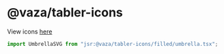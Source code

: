 # @vaza/tabler-icons

View icons [here](https://demo-preview-icons.deno.dev/)

```js
import UmbrellaSVG from "jsr:@vaza/tabler-icons/filled/umbrella.tsx";
```

